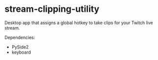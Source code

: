 # stream-clipping-utility
Desktop app that assigns a global hotkey to take clips for your Twitch live stream.

Dependencies:
- PySide2
- keyboard
